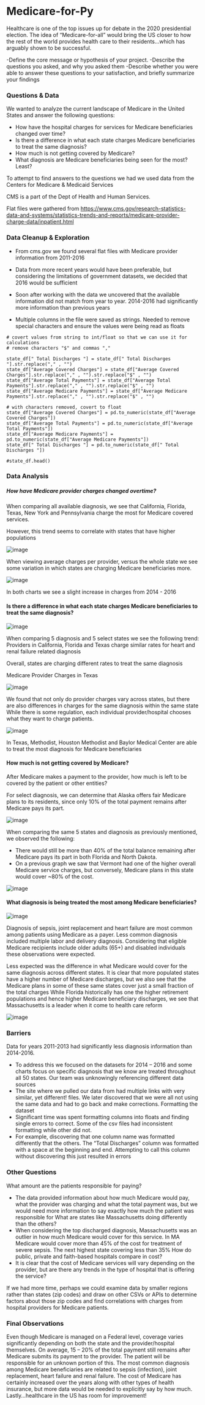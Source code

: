 # Medicare-for-Py

Healthcare is one of the top issues up for debate in the 2020 presidential election. The idea of “Medicare-for-all” would bring the US closer to how the rest of the world provides health care to their residents…which has arguably shown to be successful.


-Define the core message or hypothesis of your project.
-Describe the questions you asked, and why you asked them
-Describe whether you were able to answer these questions to your satisfaction, and briefly summarize your findings

### Questions & Data
We wanted to analyze the current landscape of Medicare in the United States and answer the following questions:

* How have the hospital charges for services for Medicare beneficiaries changed over time?
* Is there a difference in what each state charges Medicare beneficiaries to treat the same diagnosis?
* How much is not getting covered by Medicare?
* What diagnosis are Medicare beneficiaries being seen for the most? Least?


To attempt to find answers to the questions we had we used data from the Centers for Medicare & Medicaid Services

CMS is a part of the Dept of Health and Human Services. 

Flat files were gathered from https://www.cms.gov/research-statistics-data-and-systems/statistics-trends-and-reports/medicare-provider-charge-data/inpatient.html


### Data Cleanup & Exploration

* From cms.gov we found several flat files with Medicare provider information from 2011-2016

* Data from more recent years would have been preferable, but considering the limitations of government datasets, we decided that 2016 would be sufficient

* Soon after working with the data we uncovered that the available information did not match from year to year. 2014-2016 had significantly more information than previous years

* Multiple columns in the file were saved as strings. Needed to remove special characters and ensure the values were being read as floats

```
# covert values from string to int/float so that we can use it for calculations
# remove characters "$" and commas ","

state_df[" Total Discharges "] = state_df[" Total Discharges "].str.replace("," , "")
state_df["Average Covered Charges"] = state_df["Average Covered Charges"].str.replace("," , "").str.replace("$" , "")
state_df["Average Total Payments"] = state_df["Average Total Payments"].str.replace("," , "").str.replace("$" , "")
state_df["Average Medicare Payments"] = state_df["Average Medicare Payments"].str.replace("," , "").str.replace("$" , "")

# with characters removed, covert to float
state_df["Average Covered Charges"] = pd.to_numeric(state_df["Average Covered Charges"])
state_df["Average Total Payments"] = pd.to_numeric(state_df["Average Total Payments"])
state_df["Average Medicare Payments"] = pd.to_numeric(state_df["Average Medicare Payments"])
state_df[" Total Discharges "] = pd.to_numeric(state_df[" Total Discharges "])

#state_df.head()
```

### Data Analysis
##### How have Medicare provider charges changed overtime?
When comparing all available diagnosis, we see that California, Florida, Texas, New York and Pennsylvania charge the most for Medicare covered services. 

However, this trend seems to  correlate with states that have higher populations

![image](https://user-images.githubusercontent.com/49836101/60748780-16807800-9f57-11e9-962e-9eec3dd949c0.png)

When viewing average charges per provider, versus the whole state we see some variation in which states are charging Medicare beneficiaries more.

![image](https://user-images.githubusercontent.com/49836101/60748796-36b03700-9f57-11e9-9547-505bd04253a1.png)

In both charts we see a slight increase in charges from 2014 - 2016

#### Is there a difference in what each state charges Medicare beneficiaries to treat the same diagnosis?
![image](https://user-images.githubusercontent.com/49836101/60748617-59415080-9f55-11e9-8b84-9788e7c86850.png)

When comparing 5 diagnosis and 5 select states we see the following trend:
Providers in California, Florida and Texas charge similar rates for heart and renal failure related diagnosis

Overall, states are charging different rates to treat the same diagnosis

Medicare Provider Charges in Texas

![image](https://user-images.githubusercontent.com/49836101/60748619-5cd4d780-9f55-11e9-8b78-0d3fe84d256b.png)

We found that not only do provider charges vary across states, but there are also differences in charges for the same diagnosis within the same state
While there is some regulation, each individual provider/hospital chooses what they want to charge patients. 

![image](https://user-images.githubusercontent.com/49836101/60748622-62322200-9f55-11e9-82e8-137c66321da2.png)

In Texas, Methodist, Houston Methodist and Baylor Medical Center  are able to treat the most diagnosis for Medicare beneficiaries

#### How much is not getting covered by Medicare?
After Medicare makes a payment to the provider, how much is left to be covered by the patient or other entities?

For select diagnosis, we can determine that Alaska offers fair Medicare plans to its residents, since only 10% of the total payment remains after Medicare pays its part. 

![image](https://user-images.githubusercontent.com/49836101/60748626-665e3f80-9f55-11e9-856c-88110a6d1acc.png)

When comparing the same 5 states and diagnosis as previously mentioned, we observed the following:
* There would still be more than 40% of the total balance remaining after Medicare pays its part in both Florida and North Dakota.
* On a previous graph we saw that Vermont had one of the higher overall Medicare service charges, but conversely, Medicare plans in this state would cover ~80% of the cost.

![image](https://user-images.githubusercontent.com/49836101/60748630-6a8a5d00-9f55-11e9-95d5-80f0bf94ac33.png)

#### What diagnosis is being treated the most among Medicare beneficiaries?

![image](https://user-images.githubusercontent.com/49836101/60748632-6e1de400-9f55-11e9-9379-5de30847a720.png)

Diagnosis of sepsis, joint replacement and heart failure are most common among patients using Medicare as a payer. 
Less common diagnosis included multiple labor and delivery diagnosis. 
Considering that eligible Medicare recipients include older adults (65+) and disabled individuals these observations were expected.

Less expected was the difference in what Medicare would cover for the same diagnosis across different states.
It is clear that more populated states have a higher number of Medicare discharges, but we also see that the Medicare plans in some of these same states cover just a small fraction of the total charges
While Florida historically has one the higher retirement populations and hence higher Medicare beneficiary discharges, we see that Massachusetts is a leader when it come to health care reform

![image](https://user-images.githubusercontent.com/49836101/60748635-724a0180-9f55-11e9-9ce0-27c868905cb0.png)


### Barriers 
Data for years 2011-2013 had significantly less diagnosis information than 2014-2016. 
* To address this we focused on the datasets for 2014 – 2016 and some charts focus on specific diagnosis that we know are treated throughout all 50 states. 
Our team was unknowingly referencing different data sources
* The site where we pulled our data from had multiple links with very similar, yet different! files. We later discovered that we were all not using the same data and had to go back and make corrections. 
Formatting the dataset
* Significant time was spent formatting columns into floats and finding single errors to correct. Some of the csv files had inconsistent formatting while other did not.
* For example, discovering that one column name was formatted differently that the others. The “Total Discharges” column was formatted with a space at the beginning and end. Attempting to call this column without discovering this just resulted in errors

### Other Questions

What amount are the patients responsible for paying?
* The data provided information about how much Medicare would pay, what the provider was charging and what the total payment was, but we would need more information to say exactly how much the patient was responsible for
What are states like Massachusetts doing differently than the others?
* When considering the top discharged diagnosis, Massachusetts was an outlier in how much Medicare would cover for this service. In MA Medicare would cover more than 45% of the cost for treatment of severe sepsis. The next highest state covering less than 35%
How do public, private and faith-based hospitals compare in cost?
* It is clear that the cost of Medicare services will vary depending on the provider, but are there any trends in the type of hospital that is offering the service?

If we had more time, perhaps we could examine data by smaller regions rather than states (zip codes) and draw on other CSVs or APIs to determine factors about those zip codes and find correlations with charges from hospital providers for Medicare patients.

### Final Observations

Even though Medicare is managed on a Federal level, coverage varies significantly depending on both the state and the provider/hospital themselves. 
On average, 15 – 20% of the total payment still remains after Medicare submits its payment to the provider. The patient will be responsible for an unknown portion of this. 
The most common diagnosis among Medicare beneficiaries are related to sepsis (infection), joint replacement, heart failure and renal failure. 
The cost of Medicare has certainly increased over the years along with other types of health insurance, but more data would be needed to explicitly say by how much.
Lastly…healthcare in the US has room for improvement! 
